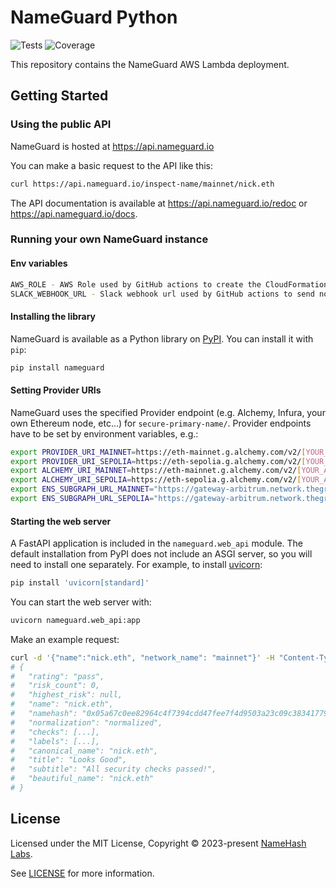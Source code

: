 # NameGuard Python

![Tests](https://github.com/namehash/namekit/actions/workflows/ci_api.yml/badge.svg?branch=main)
![Coverage](coverage_badge.svg)

This repository contains the NameGuard AWS Lambda deployment.

## Getting Started

### Using the public API

NameGuard is hosted at <https://api.nameguard.io>

You can make a basic request to the API like this:

```bash
curl https://api.nameguard.io/inspect-name/mainnet/nick.eth
```

The API documentation is available at <https://api.nameguard.io/redoc> or <https://api.nameguard.io/docs>.

### Running your own NameGuard instance

#### Env variables

```bash
AWS_ROLE - AWS Role used by GitHub actions to create the CloudFormation infrastructure for deploying NameGuard as an AWS Lambda and pushing the latest build image to AWS ECR.
SLACK_WEBHOOK_URL - Slack webhook url used by GitHub actions to send notifications of deployment success or failure to the dev team's slack channel.
```

#### Installing the library

NameGuard is available as a Python library on [PyPI](https://pypi.org/project/nameguard/). You can install it with `pip`:

```bash
pip install nameguard
```

#### Setting Provider URIs

NameGuard uses the specified Provider endpoint (e.g. Alchemy, Infura, your own Ethereum node, etc...) for `secure-primary-name/`. Provider endpoints have to be set by environment variables, e.g.:

```bash
export PROVIDER_URI_MAINNET=https://eth-mainnet.g.alchemy.com/v2/[YOUR_ALCHEMY_API_KEY]
export PROVIDER_URI_SEPOLIA=https://eth-sepolia.g.alchemy.com/v2/[YOUR_ALCHEMY_API_KEY]
export ALCHEMY_URI_MAINNET=https://eth-mainnet.g.alchemy.com/v2/[YOUR_ALCHEMY_API_KEY]
export ALCHEMY_URI_SEPOLIA=https://eth-sepolia.g.alchemy.com/v2/[YOUR_ALCHEMY_API_KEY]
export ENS_SUBGRAPH_URL_MAINNET="https://gateway-arbitrum.network.thegraph.com/api/[YOUR_SUBGRAPH_API_KEY]/subgraphs/id/5XqPmWe6gjyrJtFn9cLy237i4cWw2j9HcUJEXsP5qGtH"
export ENS_SUBGRAPH_URL_SEPOLIA="https://gateway-arbitrum.network.thegraph.com/api/[YOUR_SUBGRAPH_API_KEY]/subgraphs/id/DmMXLtMZnGbQXASJ7p1jfzLUbBYnYUD9zNBTxpkjHYXV"
```

#### Starting the web server

A FastAPI application is included in the `nameguard.web_api` module. The default installation from PyPI does not include an ASGI server, so you will need to install one separately. For example, to install [uvicorn](https://www.uvicorn.org):

```bash
pip install 'uvicorn[standard]'
```

You can start the web server with:

```bash
uvicorn nameguard.web_api:app
```

Make an example request:

```bash
curl -d '{"name":"nick.eth", "network_name": "mainnet"}' -H "Content-Type: application/json" -X POST http://localhost:8000/inspect-name
# {
#   "rating": "pass",
#   "risk_count": 0,
#   "highest_risk": null,
#   "name": "nick.eth",
#   "namehash": "0x05a67c0ee82964c4f7394cdd47fee7f4d9503a23c09c38341779ea012afe6e00",
#   "normalization": "normalized",
#   "checks": [...],
#   "labels": [...],
#   "canonical_name": "nick.eth",
#   "title": "Looks Good",
#   "subtitle": "All security checks passed!",
#   "beautiful_name": "nick.eth"
# }
```

## License

Licensed under the MIT License, Copyright © 2023-present [NameHash Labs](https://namehashlabs.org).

See [LICENSE](./LICENSE) for more information.
